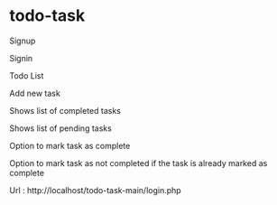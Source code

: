 # todo-task

Signup

Signin

Todo List

Add new task

Shows list of completed tasks

Shows list of pending tasks

Option to mark task as complete

Option to mark task as not completed if the task is already marked as complete

Url : http://localhost/todo-task-main/login.php
